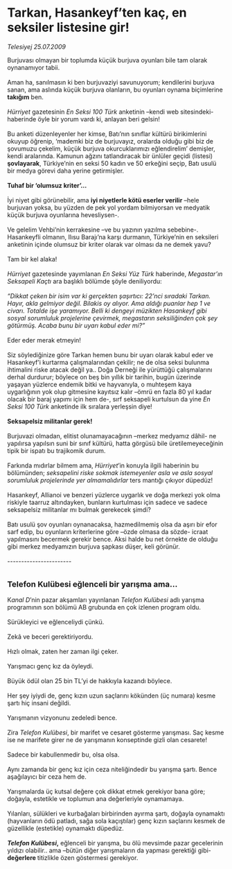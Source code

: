 # Tarkan, Hasankeyf’ten kaç, en seksiler listesine gir!

*Telesiyej 25.07.2009*

<div class="taraf_structure_2col_1zq">
<div class="margen_n">



 <p>Burjuvası olmayan bir toplumda küçük burjuva oyunları bile tam olarak oynanamıyor tabii. <br/><br/>Aman ha, sanılmasın ki ben burjuvaziyi savunuyorum; kendilerini burjuva sanan, ama aslında küçük burjuva olanların, bu oyunları oynama biçimlerine <b>takığım</b> ben. <i><br/><br/>Hürriyet </i>gazetesinin <i>En Seksi 100 Türk</i> anketinin –kendi web sitesindeki- haberinde öyle bir yorum vardı ki, anlayan beri gelsin! <br/><br/>Bu anketi düzenleyenler her kimse, Batı’nın sınıflar kültürü birikimlerini okuyup öğrenip, ‘mademki biz de burjuvayız, oralarda olduğu gibi biz de şovumuzu çekelim, küçük burjuva okurcuklarımızı eğlendirelim’ demişler, kendi aralarında. Kamunun ağzını tatlandıracak bir ünlüler geçidi (listesi)<b> şovlayarak</b>, Türkiye’nin en seksi 50 kadın ve 50 erkeğini seçip, Batı usulü bir medya görevi daha yerine getirmişler.<b> <br/><br/>Tuhaf bir ‘olumsuz kriter’…</b> <br/><br/>İyi niyet gibi görünebilir, ama <b>iyi niyetlerle kötü eserler verilir</b> –hele burjuvan yoksa, bu yüzden de pek yol yordam bilmiyorsan ve medyatik küçük burjuva oyunlarına hevesliysen-. <br/><br/>Ve gelelim Vehbi’nin kerrakesine –ve bu yazının yazılma sebebine-. Hasankeyfli olmanın, Ilısu Barajı’na karşı durmanın, Türkiye’nin en seksileri anketinin içinde olumsuz bir kriter olarak var olması da ne demek yavu? <br/><br/>Tam bir kel alaka!<i> <br/><br/>Hürriyet </i>gazetesinde yayımlanan <i>En Seksi Yüz Türk</i> haberinde, <i>Megastar’ın Seksapeli Kaçtı</i> ara başlıklı bölümde şöyle deniliyordu:<i> <br/><br/>“Dikkat çeken bir isim var ki gerçekten şaşırtıcı: 22’nci sıradaki Tarkan. Hayır, akla gelmiyor değil. Bilakis oy alıyor. Ama aldığı puanlar hep 1 ve civarı. Totalde işe yaramıyor. Belli ki dengeyi müzikten Hasankeyf gibi sosyal sorumluluk projelerine çevirmek, megastarın seksiliğinden çok şey götürmüş. Acaba bunu bir uyarı kabul eder mi?”</i> <br/><br/>Eder eder merak etmeyin! <br/><br/>Siz söylediğinize göre Tarkan hemen bunu bir uyarı olarak kabul eder ve Hasankeyf’i kurtarma çalışmalarından çekilir; ne de olsa seksi bulunma ihtimalini riske atacak değil ya.. Doğa Derneği ile yürüttüğü çalışmalarını derhal durdurur; böylece on beş bin yıllık bir tarihin, bugün üzerinde yaşayan yüzlerce endemik bitki ve hayvanıyla, o muhteşem kaya uygarlığının yok olup gitmesine kayıtsız kalır –ömrü en fazla 80 yıl kadar olacak bir baraj yapımı için hem de-, sırf seksapeli kurtulsun da yine <i>En Seksi 100 Türk</i> anketinde ilk sıralara yerleşsin diye!<b> <br/><br/>Seksapelsiz militanlar gerek!</b> <br/><br/>Burjuvazi olmadan, elitist olunamayacağının –merkez medyamız dâhil- ne yapılırsa yapılsın suni bir sınıf kültürü, hatta görgüsü bile üretilemeyeceğinin tipik bir ispatı bu trajikomik durum. <br/><br/>Farkında mıdırlar bilmem ama, <i>Hürriyet</i>’in konuyla ilgili haberinin bu bölümünden; <i>seksapelini riske sokmak istemeyenler asla ve asla sosyal sorumluluk projelerinde yer almamalıdırlar</i> ters<i> </i>mantığı çıkıyor düpedüz! <br/><br/>Hasankeyf, Allianoi ve benzeri yüzlerce uygarlık ve doğa merkezi yok olma riskiyle taarruz altındayken, bunların kurtulması için sadece ve sadece seksapelsiz militanlar mı bulmak gerekecek şimdi? <br/><br/>Batı usulü şov oyunları oynanacaksa, hazmedilmemiş olsa da aşırı bir efor sarf edip, bu oyunların kriterlerine göre –özde olmasa da sözde- icraat yapılmasını becermek gerekir bence. Aksi halde bu net örnekte de olduğu gibi merkez medyamızın burjuva şapkası düşer, keli görünür. <br/><br/>-----------------------<b><i></i></b> <br/><br/><br/><font size="4"><strong>Telefon Kulübesi</strong></font><font size="4"><strong> eğlenceli bir yarışma ama…</strong></font> <br/><br/>K<i>anal D</i>’nin pazar akşamları yayınlanan<i> Telefon Kulübesi</i> adlı yarışma programının son bölümü AB grubunda en çok izlenen program oldu. <br/><br/>Sürükleyici ve eğlenceliydi çünkü. <br/><br/>Zekâ ve beceri gerektiriyordu. <br/><br/>Hızlı olmak, zaten her zaman ilgi çeker. <br/><br/>Yarışmacı genç kız da öyleydi. <br/><br/>Büyük ödül olan 25 bin TL’yi de hakkıyla kazandı böylece. <br/><br/>Her şey iyiydi de, genç kızın uzun saçlarını kökünden (üç numara) kesme şartı hiç insani değildi. <br/><br/>Yarışmanın vizyonunu zedeledi bence. <br/><br/>Zira <i>Telefon Kulübesi</i>, bir marifet ve cesaret gösterme yarışması. Saç kesme ise ne marifete girer ne de yarışmanın konseptinde gizli olan cesarete! <br/><br/>Sadece bir kabullenmedir bu, olsa olsa. <br/><br/>Aynı zamanda bir genç kız için ceza niteliğindedir bu yarışma şartı. Bence aşağılayıcı bir ceza hem de. <br/><br/>Yarışmalarda üç kutsal değere çok dikkat etmek gerekiyor bana göre; doğayla, estetikle ve toplumun ana değerleriyle oynamamaya. <br/><br/>Yılanları, sülükleri ve kurbağaları birbirinden ayırma şartı, doğayla oynamaktı (hayvanların ödü patladı, sağa sola kaçıştılar) genç kızın saçlarını kesmek de güzellikle (estetikle) oynamaktı düpedüz.<b><i> <br/><br/>Telefon Kulübesi</i>,</b> eğlenceli bir yarışma, bu ölü mevsimde pazar gecelerinin yıldızı olabilir.. ama –bütün diğer yarışmaların da yapması gerektiği gibi- <b>değerlere </b>titizlikle özen göstermesi gerekiyor. </p>
<br/>
<br/>
<br/>



<br/>


<div id="taraf_not">
</div>

</div>


</div>
